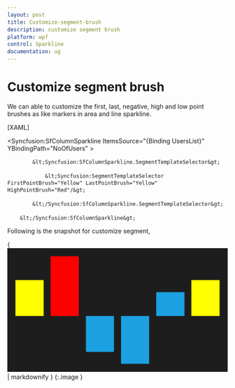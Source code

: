 ```yaml
---
layout: post
title: Customize-segment-brush
description: customize segment brush
platform: wpf
control: Sparkline
documentation: ug
---
```


# Customize segment brush

We can able to customize the first, last, negative, high and low point brushes as like markers in area and line sparkline.

[XAML]

&lt;Syncfusion:SfColumnSparkline ItemsSource="{Binding UsersList}" YBindingPath="NoOfUsers" &gt;

            &lt;Syncfusion:SfColumnSparkline.SegmentTemplateSelector&gt;

                &lt;Syncfusion:SegmentTemplateSelector FirstPointBrush="Yellow" LastPointBrush="Yellow" HighPointBrush="Red"/&gt;

            &lt;/Syncfusion:SfColumnSparkline.SegmentTemplateSelector&gt;

        &lt;/Syncfusion:SfColumnSparkline&gt;

Following is the snapshot for customize segment,

{ ![C:/Users/ApoorvahR/Desktop/10.png](Customize-segment-brush_images/Customize-segment-brush_img1.png) | markdownify }
{:.image }


